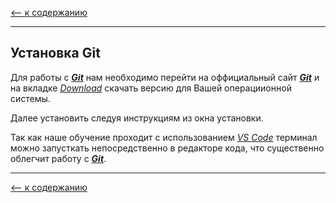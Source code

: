 [<-- к содержанию](./readme.md)

---

## Установка Git

Для работы с [___Git___](https://git-scm.com/) нам необходимо перейти на оффициальный сайт [___Git___](https://git-scm.com/) и на вкладке [_Download_](https://git-scm.com/downloads) скачать версию для Вашей операциионной системы.

Далее установить следуя инструкциям из окна установки.

Так как наше обучение проходит с использованием [_VS Code_](https://code.visualstudio.com/) терминал можно запусткать непосредственно в редакторе кода, что существенно облегчит работу с [___Git___](https://git-scm.com/).

---

[<-- к содержанию](./readme.md)